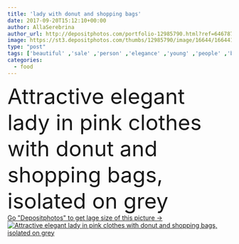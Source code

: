 ```yaml
---
title: 'lady with donut and shopping bags'
date: 2017-09-20T15:12:10+00:00
author: AllaSerebrina
author_url: http://depositphotos.com/portfolio-12985790.html?ref=64678756
image: https://st3.depositphotos.com/thumbs/12985790/image/16644/166441714/api_thumb_450.jpg?forcejpeg=true
type: "post"
tags: ['beautiful' ,'sale' ,'person' ,'elegance' ,'young' ,'people' ,'beauty' ,'model' ,'food' ,'sweet' ,'dessert' ,'teenager' ,'style' ,'fashion' ,'pretty' ,'elegant' ,'stylish' ,'trendy' ,'lady' ,'vogue' ,'attractive' ,'teen' ,'posing' ,'doughnut' ,'shopper' ,'fashionable' ,'modeling' ,'redhead' ,'donut' ,'shopaholic' ,'styling' ,'Caucasian girl' ,'Studio Shot' ,'shopping bags' ,'isolated on grey' ,'Fashion Shoot' ,'pink clothes' ]
categories: 
  - food
---
```

<div aling="center">
            <font size="60"> Attractive elegant lady in pink clothes with donut and shopping bags, isolated on grey</font>   
</div>
<div>
    <a href='https://depositphotos.com/166441714/stock-photo-lady-with-donut-and-shopping.html?ref=64678756' target=_blank > Go "Depositphotos" to get lage size of this picture ->
        <img href='https://depositphotos.com/166441714/stock-photo-lady-with-donut-and-shopping.html?ref=64678756' src='https://st3.depositphotos.com/12985790/16644/i/950/depositphotos_166441714-stock-photo-lady-with-donut-and-shopping.jpg?forcejpeg=true' alt='Attractive elegant lady in pink clothes with donut and shopping bags, isolated on grey' >
    </a>
</div>
